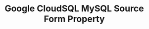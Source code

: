 ---
content-type: "api-form"
form-type: "source"
key: "source-form-properties-cloudsql-mysql-object"

title: "Google CloudSQL MySQL Source Form Property"
api-type: "cloudsql"
display-name: "Google CloudSQL MySQL"

source-type: "database"
docs-name: "cloudsql-mysql"
db-type: "mysql"

description: ""

uses-common-fields: true
uses-feature-fields: true
---